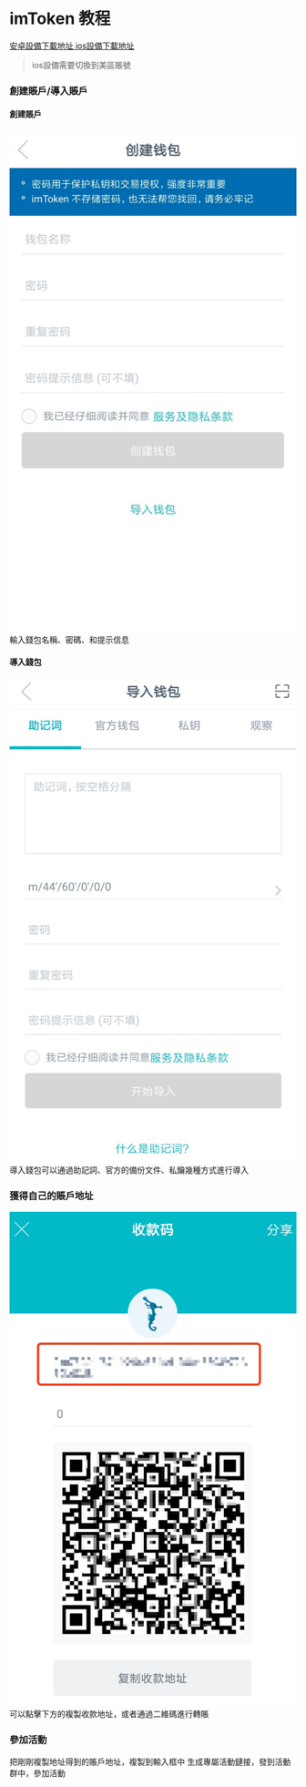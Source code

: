 # imToken 教程
[安卓設備下載地址 ](https://imtoken-app.b0.upaiyun.com/imToken-droid?_upd=imToken-droid.apk)
[ios設備下載地址](https://itunes.apple.com/us/app/imtoken/id1153230571?ls=1&mt=8)

> ios設備需要切換到美區賬號

### 創建賬戶/導入賬戶
#### 創建賬戶
![Alt text](https://github.com/microdatachain/course/blob/master/img/01.jpg)
輸入錢包名稱、密碼、和提示信息

#### 導入錢包
![Alt text](https://github.com/microdatachain/course/blob/master/img/02.jpg)
導入錢包可以通過助記詞、官方的備份文件、私鑰幾種方式進行導入

### 獲得自己的賬戶地址
![Alt text](https://github.com/microdatachain/course/blob/master/img/03.jpg)
可以點擊下方的複製收款地址，或者通過二維碼進行轉賬

### 參加活動
把剛剛複製地址得到的賬戶地址，複製到輸入框中
生成專屬活動鏈接，發到活動群中，參加活動
